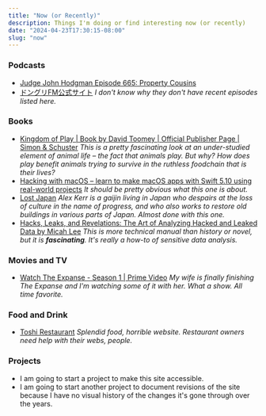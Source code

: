 ```yaml
---
title: "Now (or Recently)"
description: Things I'm doing or find interesting now (or recently)
date: "2024-04-23T17:30:15-08:00"
slug: "now"
---
```


### Podcasts

- [Judge John Hodgman Episode 665: Property Cousins](https://maximumfun.org/episodes/judge-john-hodgman/episode-665-property-cousins/)
- [ドングリFM公式サイト](https://donguri.fm/) *I don't know why they don't have recent episodes listed here.*

### Books

- [Kingdom of Play | Book by David Toomey | Official Publisher Page | Simon & Schuster](https://www.simonandschuster.com/books/Kingdom-of-Play/David-Toomey/9781982154462) *This is a pretty fascinating look at an under-studied element of animal life – the fact that animals play. But why? How does play benefit animals trying to survive in the ruthless foodchain that is their lives?*
- [Hacking with macOS – learn to make macOS apps with Swift 5.10 using real-world projects](https://www.hackingwithswift.com/store/hacking-with-macos) *It should be pretty obvious what this one is about.*
- [Lost Japan](https://www.penguin.co.uk/books/273227/lost-japan-by-kerr-alex/9780141979755) *Alex Kerr is a gaijin living in Japan who despairs at the loss of culture in the name of progress, and who also works to restore old buildings in various parts of Japan. Almost done with this one.*
- [Hacks, Leaks, and Revelations: The Art of Analyzing Hacked and Leaked Data by Micah Lee](https://hacksandleaks.com/) *This is more technical manual than history or novel, but it is **fascinating**. It's really a how-to of sensitive data analysis.*

### Movies and TV

- [Watch The Expanse - Season 1 | Prime Video](https://www.amazon.com/The-Expanse-Season-1/dp/B08B48L4CQ) *My wife is finally finishing The Expanse and I'm watching some of it with her. What a show. All time favorite.*

### Food and Drink

- [Toshi Restaurant](https://toshirestaurant.wixsite.com/beaverton) *Splendid food, horrible website. Restaurant owners need help with their webs, people.*

### Projects

- I am going to start a project to make this site accessible.
- I am going to start another project to document revisions of the site because I have no visual history of the changes it's gone through over the years.
